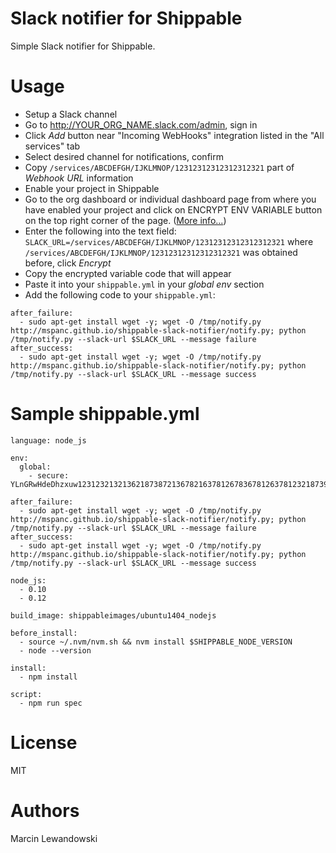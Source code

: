 # Slack notifier for Shippable

Simple Slack notifier for Shippable.

# Usage

* Setup a Slack channel
* Go to http://YOUR_ORG_NAME.slack.com/admin, sign in
* Click *Add* button near "Incoming WebHooks" integration listed in the "All services" tab
* Select desired channel for notifications, confirm
* Copy `/services/ABCDEFGH/IJKLMNOP/12312312312312312321` part of *Webhook URL* information
* Enable your project in Shippable
* Go to the org dashboard or individual dashboard page from where you have enabled your project and click on ENCRYPT ENV VARIABLE button on the top right corner of the page. ([More info...](http://docs.shippable.com/en/latest/config.html#secure-env-variables))
* Enter the following into the text field: `SLACK_URL=/services/ABCDEFGH/IJKLMNOP/12312312312312312321` where `/services/ABCDEFGH/IJKLMNOP/12312312312312312321` was obtained before, click *Encrypt*
* Copy the encrypted variable code that will appear 
* Paste it into your `shippable.yml` in your *global env* section
* Add the following code to your `shippable.yml`:
    
```
after_failure:
  - sudo apt-get install wget -y; wget -O /tmp/notify.py http://mspanc.github.io/shippable-slack-notifier/notify.py; python /tmp/notify.py --slack-url $SLACK_URL --message failure
after_success:
  - sudo apt-get install wget -y; wget -O /tmp/notify.py http://mspanc.github.io/shippable-slack-notifier/notify.py; python /tmp/notify.py --slack-url $SLACK_URL --message success
```

# Sample shippable.yml

```
language: node_js

env:
  global:
    - secure: YLnGRwHdeDhzxuw123123213213621873872136782163781267836781263781232187398217398271983789217389212wRNJODyNYAXtxg2o2ndYWkETaDSpn6r7ZSpQCV7iQ9YJJHdJB3gPFNOC/rWaBLm0lYhq6NveNjJGeOxf9RClvzdYkVQzzOvyPj/flQtHjiMPonKeQ2/gUJvBVXvR/dPmn3sq1POXVjeRnYZ5WoPqFzH8rSj/B4pEVxWX4Se//ZGg2webmh9OuqSFN7uNW1xytvH3VRzcbBXMSHScSXzOyxvBLGjuuuDFc9s5qTwqa8idtPCa6ORWg==

after_failure:
  - sudo apt-get install wget -y; wget -O /tmp/notify.py http://mspanc.github.io/shippable-slack-notifier/notify.py; python /tmp/notify.py --slack-url $SLACK_URL --message failure
after_success:
  - sudo apt-get install wget -y; wget -O /tmp/notify.py http://mspanc.github.io/shippable-slack-notifier/notify.py; python /tmp/notify.py --slack-url $SLACK_URL --message success

node_js:
  - 0.10
  - 0.12

build_image: shippableimages/ubuntu1404_nodejs

before_install:
  - source ~/.nvm/nvm.sh && nvm install $SHIPPABLE_NODE_VERSION
  - node --version

install:
  - npm install

script:
  - npm run spec
```

# License

MIT

# Authors

Marcin Lewandowski
